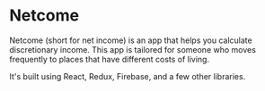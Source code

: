 # Netcome

Netcome (short for net income) is an app that helps you calculate discretionary income. This app is tailored for someone who moves frequently to places that have different costs of living.

It's built using React, Redux, Firebase, and a few other libraries. 